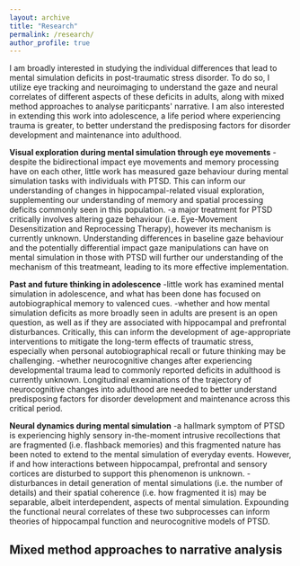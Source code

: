 ```yaml
---
layout: archive
title: "Research"
permalink: /research/
author_profile: true
---
```


I am broadly interested in studying the individual differences that lead to mental simulation deficits in post-traumatic stress disorder. To do so, I utilize eye tracking and neuroimaging to understand the gaze and neural correlates of different aspects of these deficits in adults, along with mixed method approaches to analyse pariticpants' narrative. I am also interested in extending this work into adolescence, a life period where experiencing trauma is greater, to better understand the predisposing factors for disorder development and maintenance into adulthood.

**Visual exploration during mental simulation through eye movements**
-despite the bidirectional impact eye movements and memory processing have on each other, little work has measured gaze behaviour during mental simulation tasks with individuals with PTSD. This can inform our understanding of changes in hippocampal-related visual exploration, supplementing our understanding of memory and spatial processing deficits commonly seen in this population.
-a major treatment for PTSD critically involves altering gaze behaviour (i.e. Eye-Movement Desensitization and Reprocessing Therapy), however its mechanism is currently unknown. Understanding differences in baseline gaze behaviour and the potentially differential impact gaze manipulations can have on mental simulation in those with PTSD will further our understanding of the mechanism of this treatmeant, leading to its more effective implementation.

**Past and future thinking in adolescence**
-little work has examined mental simulation in adolescence, and what has been done has focused on autobiographical memory to valenced cues.
-whether and how mental simulation deficits as more broadly seen in adults are present is an open question, as well as if they are associated with hippocampal and prefrontal disturbances. Critically, this can inform the development of age-appropriate interventions to mitigate the long-term effects of traumatic stress, especially when personal autobiographical recall or future thinking may be challenging. 
-whether neurocognitive changes after experiencing developmental trauma lead to commonly reported deficits in adulthood is currently unknown.  Longitudinal examinations of the trajectory of neurocognitive changes into adulthood are needed to better understand predisposing factors for disorder development and maintenance across this critical period.

**Neural dynamics during mental simulation**
-a hallmark symptom of PTSD is experiencing highly sensory in-the-moment intrusive recollections that are fragmented (i.e. flashback memories) and this fragmented nature has been noted to extend to the mental simulation of everyday events. However, if and how interactions between hippocampal, prefrontal and sensory cortices are disturbed to support this phenomenon is unknown.
-disturbances in detail generation of mental simulations (i.e. the number of details) and their spatial coherence (i.e. how fragmented it is) may be separable, albeit interdependent, aspects of mental simulation. Expounding the functional neural correlates of these two subprocesses can inform theories of hippocampal function and neurocognitive models of PTSD.

**Mixed method approaches to narrative analysis**
-

